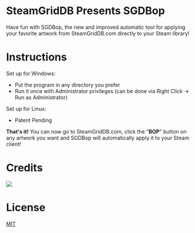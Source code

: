 # SteamGridDB Presents SGDBop
Have fun with SGDBop, the new and improved automatic tool for applying your favorite artwork from SteamGridDB.com directly to your Steam library!

# Instructions
Set up for Windows:
- Put the program in any directory you prefer
- Run it once with Administrator privileges (can be done via Right Click -> Run as Administrator)

Set up for Linux:
- Patent Pending

**That's it!** You can now go to SteamGridDB.com, click the "**BOP**" button on any artwork you want and SGDBop will automatically apply it to your Steam client!

# Credits
<a href="https://github.com/SteamGridDB/SGDBop/graphs/contributors">
  <img src="https://contrib.rocks/image?repo=SteamGridDB/SGDBop" />
</a>

# License
[MIT](LICENSE)
